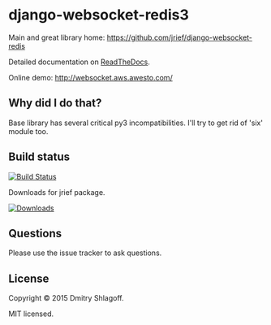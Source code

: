django-websocket-redis3
======================

Main and great library home: https://github.com/jrief/django-websocket-redis

Detailed documentation on [ReadTheDocs](http://django-websocket-redis.readthedocs.org/en/latest/).

Online demo: http://websocket.aws.awesto.com/

Why did I do that?
------------------

Base library has several critical py3 incompatibilities. I'll try to get rid of 'six' module too.

Build status
------------

[![Build Status](https://travis-ci.org/0nkery/django-websocket-redis3.png?branch=master)](https://travis-ci.org/0nkery/django-websocket-redis3)

Downloads for jrief package.

[![Downloads](http://img.shields.io/pypi/dm/django-websocket-redis.svg?style=flat-square)](https://pypi.python.org/pypi/django-websocket-redis/)

Questions
---------
Please use the issue tracker to ask questions.

License
-------
Copyright &copy; 2015 Dmitry Shlagoff.

MIT licensed.
